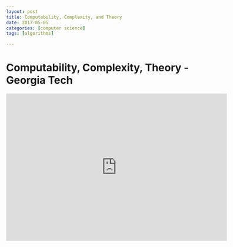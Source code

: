 ```yaml
---
layout: post
title: Computability, Complexity, and Theory
date: 2017-05-05
categories: [computer science]
tags: [algorithms]

---
```


Computability, Complexity, Theory - Georgia Tech
========================


<iframe width="600" height="400" src="https://www.youtube.com/embed/1PVt-iZBIto?list=PLAwxTw4SYaPnOLuiqtLyKu08FyKdX7Dut" frameborder="0" allowfullscreen></iframe>


